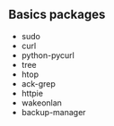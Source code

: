 ## Basics packages

- sudo
- curl
- python-pycurl
- tree
- htop
- ack-grep
- httpie
- wakeonlan
- backup-manager
